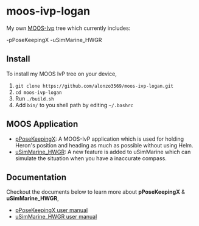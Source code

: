 # moos-ivp-logan

My own [MOOS-Ivp][0] tree which currently includes:

 -pPoseKeepingX
 -uSimMarine_HWGR

## Install

To install my MOOS IvP tree on your device,
 1. `git clone https://github.com/alonzo3569/moos-ivp-logan.git`
 2. `cd moos-ivp-logan`
 3. Run `./build.sh`
 4. Add `bin/` to you shell path by editing `~/.bashrc`

## MOOS Application

 * [pPoseKeepingX][1]: A MOOS-IvP application which is used for holding Heron's position and heading as much as possible without using Helm.
 * [uSimMarine_HWGR][2]: A new feature is added to uSimMarine which can simulate the situation when you have a inaccurate compass.

## Documentation

Checkout the documents below to learn more about **pPoseKeepingX** & **uSimMarine_HWGR**,

 * [pPoseKeepingX user manual][3]
 * [uSimMarine_HWGR user manual][4]

[0]:    http://themoos.org
[1]:    https://github.com/alonzo3569/moos-ivp-logan/tree/master/src/pPoseKeepingX
[2]:    https://github.com/alonzo3569/moos-ivp-logan/tree/master/src/uSimMarineX_HWGR
[3]:    https://github.com/alonzo3569/moos-ivp-logan/tree/master/docs/pPoseKeeping_usermanual.pdf
[4]:    https://github.com/alonzo3569/moos-ivp-logan/tree/master/docs/uSimMarine_usermanual_v2.pdf

